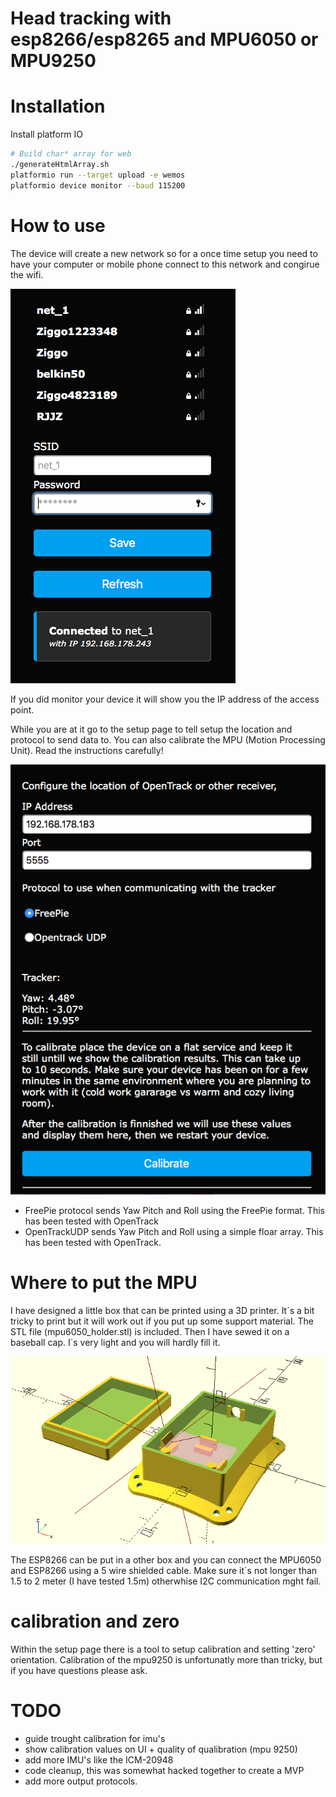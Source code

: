 # Head tracking with esp8266/esp8265 and MPU6050 or MPU9250

# Installation

Install platform IO

```bash
# Build char* array for web
./generateHtmlArray.sh
platformio run --target upload -e wemos
platformio device monitor --baud 115200
```

# How to use

The device will create a new network so for a once time setup you need to have your computer or mobile phone connect to this network and congirue the wifi.

![Wifi Config Menu](img/wifi_config.png "Wifi Config")

If you did monitor your device it will show you the IP address of the access point.

While you are at it go to the setup page to tell setup the location and protocol to send data to. You can also calibrate the MPU (Motion Processing Unit). Read the instructions carefully!

![Calibration menu](img/calibration.png "Calibration")

* FreePie protocol sends Yaw Pitch and Roll using the FreePie format. This has been tested with OpenTrack
* OpenTrackUDP sends Yaw Pitch and Roll using a simple floar array. This has been tested with OpenTrack.

# Where to put the MPU

I have designed a little box that can be printed using a 3D printer.
It´s a bit tricky to print but it will work out if you put up some support material. The STL file (mpu6050_holder.stl) is included. Then I have sewed it on a baseball cap. I´s very light and you will hardly fill it.

![Holder for MPU6050 menu](img/mpu6050_holder.png "mpu6050")

The ESP8266 can be put in a other box and you can connect the MPU6050 and ESP8266 using a 5 wire shielded cable. Make sure it´s not longer than 1.5 to 2 meter (I have tested 1.5m) otherwhise I2C communication mght fail.

# calibration and zero

Within the setup page there is a tool to setup calibration and setting 'zero' orientation.
Calibration of the mpu9250 is unfortunatly more than tricky, but if you have questions please ask.


# TODO
* guide trought calibration for imu's
* show calibration values on UI + quality of qualibration (mpu 9250)
* add more IMU's like the ICM-20948
* code cleanup, this was somewhat hacked together to create a MVP
* add more output protocols.



